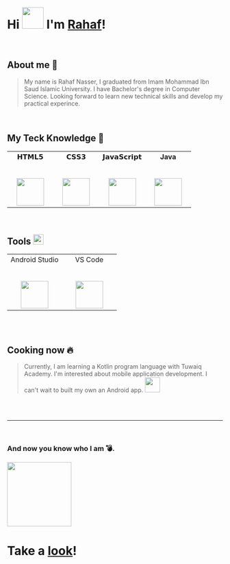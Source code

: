 # Hi <img src="https://c.tenor.com/yYDKkCmqyYEAAAAi/hi-piu-piu.gif" width="50px"> I'm [Rahaf](https://github.com/RahafNasser-cs)!

<br/>

## About me :herb:
> My name is Rahaf Nasser, I graduated from Imam Mohammad Ibn Saud Islamic University. I have Bachelor's degree in Computer Science. 
Looking forward to learn new technical skills and develop my practical experince.
 

<br/>

## My Teck Knowledge :blue_book:

<table>
  <tbody>
    <tr valign="top">
      <td width="25%" align="center">
        <span>𝗛𝗧𝗠𝗟𝟱</span><br><br><br>
        <img height="64px" src="https://cdn.svgporn.com/logos/html-5.svg">
      </td>
      <td width="25%" align="center">
        <span>𝗖𝗦𝗦𝟯</span><br><br><br>
        <img height="64px" src="https://cdn.svgporn.com/logos/css-3.svg">
      </td>
      <td width="25%" align="center">
        <span>𝗝𝗮𝘃𝗮𝗦𝗰𝗿𝗶𝗽𝘁</span><br><br><br>
        <img height="64px" src="https://cdn.svgporn.com/logos/javascript.svg">
      </td>
      <td width="25%" align="center">
        <span><strong>Java</strong></span><br><br><br>
        <img height="64px" src="https://www.vectorlogo.zone/logos/java/java-ar21.svg">
      </td>
    </tr>
  </tbody>
</table>

<br/> 

## Tools <img src="https://c.tenor.com/Ay5KbGo9bLAAAAAi/hammer-and-wrench-objects.gif" width="24px">

<table>
  <tbody>
    <tr valign="top">
      <td width="50%" align="center">
        <span>Android Studio</span><br><br><br>
        <img height="64px" src="https://c.tenor.com/zkOCnyTALqYAAAAi/robot-android.gif">
      </td>
      <td width="50%" align="center">
        <span>VS Code</span><br><br><br>
        <img height="64px" src="https://cdn.svgporn.com/logos/visual-studio-code.svg">
      </td>
    </tr>
  </tbody>
</table>

<br/><br/>

## Cooking now :fire:
> Currently, I am learning a Kotlin program language with Tuwaiq Academy. I'm interested about mobile application development. I can't wait to built my own an Android app. <img src="https://c.tenor.com/oFeQLr4R2zQAAAAi/peach-cat-cute.gif" width="35px"> 
 

<br/><br/>
<hr/>
<br/>

### And now you know who I am :bomb:.

<img src="https://media0.giphy.com/media/KcmomUqNrkIJ2Vn4pO/giphy.gif" width="150px">

# Take a [look](https://github.com/RahafNasser-cs?tab=repositories)!


